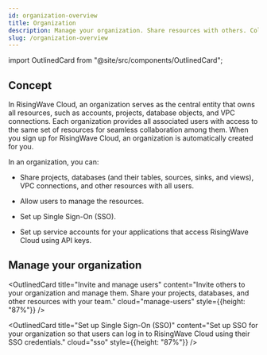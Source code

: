 ```yaml
---
id: organization-overview
title: Organization
description: Manage your organization. Share resources with others. Collaborate with your team.
slug: /organization-overview
---
```


<!-- MDX imports -->
import OutlinedCard from "@site/src/components/OutlinedCard";

## Concept

In RisingWave Cloud, an organization serves as the central entity that owns all resources, such as accounts, projects, database objects, and VPC connections. Each organization provides all associated users with access to the same set of resources for seamless collaboration among them. When you sign up for RisingWave Cloud, an organization is automatically created for you.

In an organization, you can:

- Share projects, databases (and their tables, sources, sinks, and views), VPC connections, and other resources with all users.

- Allow users to manage the resources.

- Set up Single Sign-On (SSO).

- Set up service accounts for your applications that access RisingWave Cloud using API keys.


## Manage your organization

<grid
 container
 direction="row"
 spacing="15"
 justifyContent="space-between"
 justifyItems="stretch"
 alignItems="stretch">

<grid item xs={12} sm={6} md={6}>

<OutlinedCard
title="Invite and manage users"
content="Invite others to your organization and manage them. Share your projects, databases, and other resources with your team."
cloud="manage-users"
style={{height: "87%"}}
/>

</grid>

<grid item xs={12} sm={6} md={6}>

<OutlinedCard
title="Set up Single Sign-On (SSO)"
content="Set up SSO for your organization so that users can log in to RisingWave Cloud using their SSO credentials."
cloud="sso"
style={{height: "87%"}}
/>

</grid>

</grid>

<!--
<grid
 container
 direction="row"
 spacing="15"
 justifyContent="space-between"
 justifyItems="stretch"
 alignItems="stretch">

<grid item xs={12} sm={6} md={6}>

<OutlinedCard
title="Set up service accounts"
content="Set up service accounts for your applications that access RisingWave Cloud using API keys."
cloud="organization-service-account"
style={{height: "87%"}}
/>

</grid>

<grid item xs={12} sm={6} md={6}>



</grid>

</grid> -->
